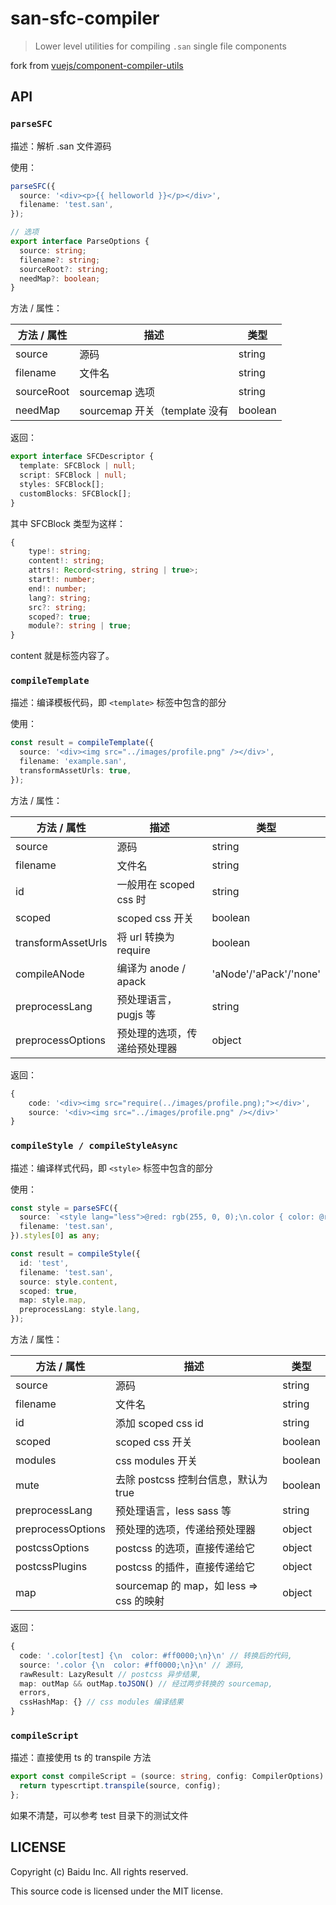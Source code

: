 # san-sfc-compiler

> Lower level utilities for compiling `.san` single file components

fork from [vuejs/component-compiler-utils](https://github.com/vuejs/component-compiler-utils)

## API

### `parseSFC`

描述：解析 .san 文件源码

使用：

```ts
parseSFC({
  source: '<div><p>{{ helloworld }}</p></div>',
  filename: 'test.san',
});

// 选项
export interface ParseOptions {
  source: string;
  filename?: string;
  sourceRoot?: string;
  needMap?: boolean;
}
```

方法 / 属性：

| 方法 / 属性 | 描述                          | 类型    |
| ----------- | ----------------------------- | ------- |
| source      | 源码                          | string  |
| filename    | 文件名                        | string  |
| sourceRoot  | sourcemap 选项                | string  |
| needMap     | sourcemap 开关（template 没有 | boolean |

返回：

```ts
export interface SFCDescriptor {
  template: SFCBlock | null;
  script: SFCBlock | null;
  styles: SFCBlock[];
  customBlocks: SFCBlock[];
}
```

其中 SFCBlock 类型为这样：

```ts
{
    type!: string;
    content!: string;
    attrs!: Record<string, string | true>;
    start!: number;
    end!: number;
    lang?: string;
    src?: string;
    scoped?: true;
    module?: string | true;
}
```

content 就是标签内容了。

### `compileTemplate`

描述：编译模板代码，即 `<template>` 标签中包含的部分

使用：

```ts
const result = compileTemplate({
  source: '<div><img src="../images/profile.png" /></div>',
  filename: 'example.san',
  transformAssetUrls: true,
});
```

方法 / 属性：

| 方法 / 属性        | 描述                         | 类型                   |
| ------------------ | ---------------------------- | ---------------------- |
| source             | 源码                         | string                 |
| filename           | 文件名                       | string                 |
| id                 | 一般用在 scoped css 时       | string                 |
| scoped             | scoped css 开关              | boolean                |
| transformAssetUrls | 将 url 转换为 require        | boolean                |
| compileANode       | 编译为 anode / apack         | 'aNode'/'aPack'/'none' |
| preprocessLang     | 预处理语言，pugjs 等         | string                 |
| preprocessOptions  | 预处理的选项，传递给预处理器 | object                 |

返回：

```ts
{
    code: '<div><img src="require(../images/profile.png);"></div>',
    source: '<div><img src="../images/profile.png" /></div>'
}
```

### `compileStyle / compileStyleAsync`

描述：编译样式代码，即 `<style>` 标签中包含的部分

使用：

```ts
const style = parseSFC({
  source: `<style lang="less">@red: rgb(255, 0, 0);\n.color { color: @red; }\n</style>`,
  filename: 'test.san',
}).styles[0] as any;

const result = compileStyle({
  id: 'test',
  filename: 'test.san',
  source: style.content,
  scoped: true,
  map: style.map,
  preprocessLang: style.lang,
});
```

方法 / 属性：

| 方法 / 属性       | 描述                                    | 类型    |
| ----------------- | --------------------------------------- | ------- |
| source            | 源码                                    | string  |
| filename          | 文件名                                  | string  |
| id                | 添加 scoped css id                      | string  |
| scoped            | scoped css 开关                         | boolean |
| modules           | css modules 开关                        | boolean |
| mute              | 去除 postcss 控制台信息，默认为 true    | boolean |
| preprocessLang    | 预处理语言，less sass 等                | string  |
| preprocessOptions | 预处理的选项，传递给预处理器            | object  |
| postcssOptions    | postcss 的选项，直接传递给它            | object  |
| postcssPlugins    | postcss 的插件，直接传递给它            | object  |
| map               | sourcemap 的 map，如 less => css 的映射 | object  |

返回：

```ts
{
  code: '.color[test] {\n  color: #ff0000;\n}\n' // 转换后的代码,
  source: '.color {\n  color: #ff0000;\n}\n' // 源码,
  rawResult: LazyResult // postcss 异步结果,
  map: outMap && outMap.toJSON() // 经过两步转换的 sourcemap,
  errors,
  cssHashMap: {} // css modules 编译结果
}
```

### `compileScript`

描述：直接使用 ts 的 transpile 方法

```ts
export const compileScript = (source: string, config: CompilerOptions) => {
  return typescrtipt.transpile(source, config);
};
```

如果不清楚，可以参考 test 目录下的测试文件

## LICENSE

Copyright (c) Baidu Inc. All rights reserved.

This source code is licensed under the MIT license.
